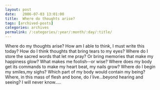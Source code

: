 ```yaml
---
layout: post
date:	2006-07-03 13:01:00
title:  Where do thoughts arise?
tags: [archived-posts]
categories: archives
permalink: /:categories/:year/:month/:day/:title/
---
```

Where do my thoughts arise?
How am I able to think, I must write this today?
How do I think thoughts that bring tears to my eyes?
Where do I store the sacred words that let me pray?
Or bring memories that make my happiness glow?
What makes me foolish--or wise?
Where does my body get its commands to make my heart beat, my nails grow?
Where do I begin my smiles,my sighs?
Which part of my body would contain my being?
Where, in this mass of flesh and bone, do *I* live...beyond hearing and seeing?
I will never know.....
